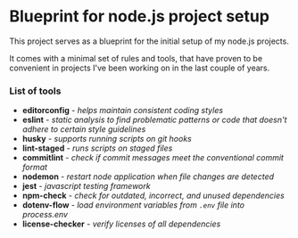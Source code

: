 # Blueprint for node.js project setup

This project serves as a blueprint for the initial setup of my node.js projects.

It comes with a minimal set of rules and tools, that have proven to be convenient 
in projects I've been working on in the last couple of years.

### List of tools

* **editorconfig** - *helps maintain consistent coding styles*
* **eslint** - *static analysis to find problematic patterns or code that doesn't adhere to certain style guidelines*
* **husky** - *supports running scripts on git hooks*
* **lint-staged** - *runs scripts on staged files*
* **commitlint** - *check if commit messages meet the conventional commit format*
* **nodemon** - *restart node application when file changes are detected*
* **jest** - *javascript testing framework*
* **npm-check** - *check for outdated, incorrect, and unused dependencies*
* **dotenv-flow** - *load environment variables from `.env` file into process.env*
* **license-checker** - *verify licenses of all dependencies*
